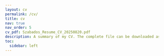 ```yaml
---
layout: cv
permalink: /cv/
title: cv
nav: true
nav_order: 5
cv_pdf: Szabados_Resume_CV_20250820.pdf
description: A summary of my CV. The complete file can be downloaded as a pdf.
toc:
  sidebar: left
---
```

